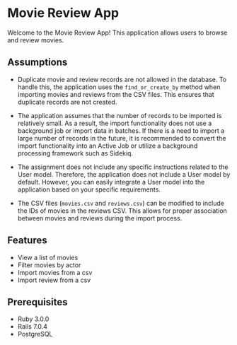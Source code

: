 # Movie Review App

Welcome to the Movie Review App! This application allows users to browse and review movies.

## Assumptions

- Duplicate movie and review records are not allowed in the database. To handle this, the application uses the `find_or_create_by` method when importing movies and reviews from the CSV files. This ensures that duplicate records are not created.

- The application assumes that the number of records to be imported is relatively small. As a result, the import functionality does not use a background job or import data in batches. If there is a need to import a large number of records in the future, it is recommended to convert the import functionality into an Active Job or utilize a background processing framework such as Sidekiq.

- The assignment does not include any specific instructions related to the User model. Therefore, the application does not include a User model by default. However, you can easily integrate a User model into the application based on your specific requirements.

- The CSV files (`movies.csv` and `reviews.csv`) can be modified to include the IDs of movies in the reviews CSV. This allows for proper association between movies and reviews during the import process.

## Features

- View a list of movies
- Filter movies by actor
- Import movies from a csv
- Import review from a csv

## Prerequisites

- Ruby 3.0.0
- Rails 7.0.4
- PostgreSQL